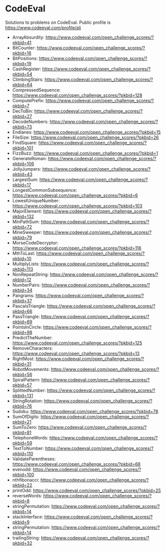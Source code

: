 CodeEval
========

Solutions to problems on CodeEval. Public profile is https://www.codeeval.com/profile/ali

- ArrayAbsurdity: https://www.codeeval.com/open_challenge_scores/?pkbid=41
- BitCounter: https://www.codeeval.com/open_challenge_scores/?pkbid=16
- BitPositions: https://www.codeeval.com/open_challenge_scores/?pkbid=19
- CashRegister: https://www.codeeval.com/open_challenge_scores/?pkbid=54
- ClimbingStairs: https://www.codeeval.com/open_challenge_scores/?pkbid=64
- CompressedSequence: https://www.codeeval.com/open_challenge_scores/?pkbid=128
- ComputePrefix: https://www.codeeval.com/open_challenge_scores/?pkbid=7
- DecToBin: https://www.codeeval.com/open_challenge_scores/?pkbid=27
- DecodeNumbers: https://www.codeeval.com/open_challenge_scores/?pkbid=73
- Endianes: https://www.codeeval.com/open_challenge_scores/?pkbid=15
- FileSize: https://www.codeeval.com/open_challenge_scores/?pkbid=26
- FindSquare: https://www.codeeval.com/open_challenge_scores/?pkbid=101
- FizzBuzz: https://www.codeeval.com/open_challenge_scores/?pkbid=1
- GenerateRoman: https://www.codeeval.com/open_challenge_scores/?pkbid=106
- JollyJumpers: https://www.codeeval.com/open_challenge_scores/?pkbid=43
- LargestSum: https://www.codeeval.com/open_challenge_scores/?pkbid=17
- LongestCommonSubsequence: https://www.codeeval.com/open_challenge_scores/?pkbid=6
- LowestUniqueNumber: https://www.codeeval.com/open_challenge_scores/?pkbid=103
- MajorElement: https://www.codeeval.com/open_challenge_scores/?pkbid=132
- MinPathSum: https://www.codeeval.com/open_challenge_scores/?pkbid=72
- MineSweeper: https://www.codeeval.com/open_challenge_scores/?pkbid=79
- MorseCodeDecryptor: https://www.codeeval.com/open_challenge_scores/?pkbid=116
- MthToLast: https://www.codeeval.com/open_challenge_scores/?pkbid=10
- MultiplyLists: https://www.codeeval.com/open_challenge_scores/?pkbid=113
- NonRepeatString: https://www.codeeval.com/open_challenge_scores/?pkbid=12
- NumberPairs: https://www.codeeval.com/open_challenge_scores/?pkbid=34
- Pangrams: https://www.codeeval.com/open_challenge_scores/?pkbid=37
- PascalsTriangle: https://www.codeeval.com/open_challenge_scores/?pkbid=66
- PassTriangle: https://www.codeeval.com/open_challenge_scores/?pkbid=89
- PointsInCircle: https://www.codeeval.com/open_challenge_scores/?pkbid=98
- PredictTheNumber: https://www.codeeval.com/open_challenge_scores/?pkbid=125
- RemoveCharacters: https://www.codeeval.com/open_challenge_scores/?pkbid=13
- RightMost: https://www.codeeval.com/open_challenge_scores/?pkbid=31
- RobotMovements: https://www.codeeval.com/open_challenge_scores/?pkbid=56
- SpiralPattern: https://www.codeeval.com/open_challenge_scores/?pkbid=57
- SplittedNumber: https://www.codeeval.com/open_challenge_scores/?pkbid=131
- StringRotation: https://www.codeeval.com/open_challenge_scores/?pkbid=76
- Sudoku: https://www.codeeval.com/open_challenge_scores/?pkbid=78
- SumOfDigits: https://www.codeeval.com/open_challenge_scores/?pkbid=21
- SumToZero: https://www.codeeval.com/open_challenge_scores/?pkbid=81
- TelephoneWords: https://www.codeeval.com/open_challenge_scores/?pkbid=59
- TextToNumber: https://www.codeeval.com/open_challenge_scores/?pkbid=110
- ValidateParentheses: https://www.codeeval.com/open_challenge_scores/?pkbid=68
- evenodd: https://www.codeeval.com/open_challenge_scores/?pkbid=100
- nthfibonacci: https://www.codeeval.com/open_challenge_scores/?pkbid=22
- printOdd: https://www.codeeval.com/open_challenge_scores/?pkbid=25
- reverseWords: https://www.codeeval.com/open_challenge_scores/?pkbid=8
- stringPermutation: https://www.codeeval.com/open_challenge_scores/?pkbid=14
- stackInterface: https://www.codeeval.com/open_challenge_scores/?pkbid=9
- stringPermutation: https://www.codeeval.com/open_challenge_scores/?pkbid=14
- trailingString: https://www.codeeval.com/open_challenge_scores/?pkbid=32

